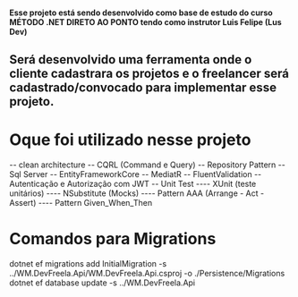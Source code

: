 
#### Esse projeto está sendo desenvolvido como base de estudo do curso MÉTODO .NET DIRETO AO PONTO tendo como instrutor Luis Felipe (Lus Dev)
## Será desenvolvido uma ferramenta onde o cliente cadastrara os projetos e o freelancer será cadastrado/convocado para implementar esse projeto.

# Oque foi utilizado nesse projeto
-- clean architecture
-- CQRL (Command e Query)
-- Repository Pattern
-- Sql Server
-- EntityFrameworkCore
-- MediatR
-- FluentValidation 
-- Autenticação e Autorização com JWT
-- Unit Test
---- XUnit (teste unitários)
---- NSubstitute (Mocks)
---- Pattern AAA (Arrange - Act - Assert)
---- Pattern Given_When_Then

# Comandos para Migrations
 dotnet ef migrations add InitialMigration -s ../WM.DevFreela.Api/WM.DevFreela.Api.csproj -o ./Persistence/Migrations
 dotnet ef database update -s ../WM.DevFreela.Api
 